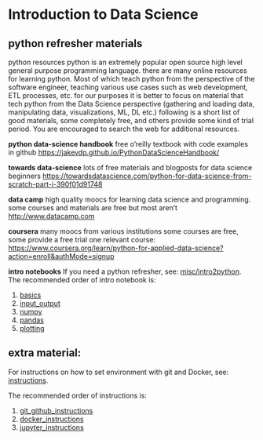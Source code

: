 # Introduction to Data Science

## python refresher materials

python resources
python is an extremely popular open source high level general purpose programming language.
there are many online resources for learning python. Most of which teach python from the perspective of the software engineer, teaching various use cases such as web development, ETL processes, etc.
for our purposes it is better to focus on material that tech python from the Data Science perspective (gathering and loading data, manipulating data, visualizations, ML, DL etc.)
following is a short list of good materials, some completely free, and others provide some kind of trial period. You are encouraged to search the web for additional resources.

__python data-science handbook__
free o’reilly textbook with code examples in github
https://jakevdp.github.io/PythonDataScienceHandbook/

__towards data-science__
lots of free materials and blogposts for data science beginners
https://towardsdatascience.com/python-for-data-science-from-scratch-part-i-390f01d91748

__data camp__
high quality moocs for learning data science and programming.
some courses and materials are free but most aren’t
http://www.datacamp.com

__coursera__ 
many moocs from various institutions 
some courses are free, some provide a free trial 
one relevant course:
https://www.coursera.org/learn/python-for-applied-data-science?action=enroll&authMode=signup

__intro notebooks__
If you need a python refresher, see: [misc/intro2python](misc/intro2python).
The recommended order of intro notebook is:
1. [basics](misc/intro2python/basics.ipynb)
2. [input_output](misc/intro2python/input_output.ipynb)
3. [numpy](misc/intro2python/numpy.ipynb)
4. [pandas](misc/intro2python/pandas.ipynb)
5. [plotting](misc/intro2python/plotting.ipynb)



## extra material:

For instructions on how to set environment with git and Docker, see: [instructions](instructions).

The recommended order of instructions is:

1. [git_github_instructions](instructions/git_github_instructions.md)
2. [docker_instructions](instructions/docker_instructions.md)
3. [jupyter_instructions](instructions/jupyter_instructions.md)


